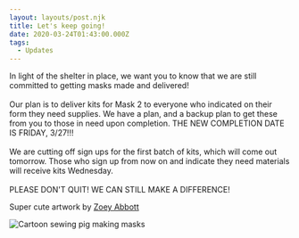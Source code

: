 ```yaml
---
layout: layouts/post.njk
title: Let's keep going!
date: 2020-03-24T01:43:00.000Z
tags:
  - Updates
---
```

In light of the shelter in place, we want you to know that we are still committed to getting masks made and delivered!\
\
Our plan is to deliver kits for Mask 2 to everyone who indicated on their form they need supplies. We have a plan, and a backup plan to get these from you to those in need upon completion. THE NEW COMPLETION DATE IS FRIDAY, 3/27!!!\
\
We are cutting off sign ups for the first batch of kits, which will come out tomorrow. Those who sign up from now on and indicate they need materials will receive kits Wednesday.\
\
PLEASE DON'T QUIT! WE CAN STILL MAKE A DIFFERENCE!

Super cute artwork by [Zoey Abbott](https://www.facebook.com/zoeyabbottillustration?fref=gs&__tn__=%2CdK%2AF-R&eid=ARAa9qItUEIcdlbA7Bkq7UB5Gv4dIBBe5zCOc1YQx2MNieqwQhMm9uA0dgQiIFlzgGe1PBow-bmRUOiS&dti=2559223211033116&hc_location=group_dialog)

![Cartoon sewing pig making masks](/images/90348126_10105299408644563_332736034158673920_o.jpg)